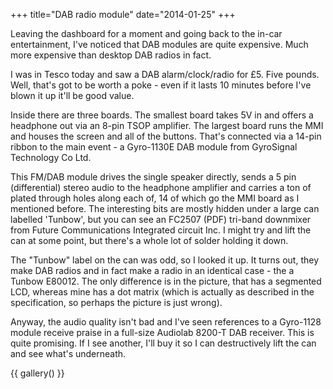 +++
title="DAB radio module"
date="2014-01-25"
+++

Leaving the dashboard for a moment and going back to the in-car entertainment, I've noticed that DAB modules are quite expensive. Much more expensive than desktop DAB radios in fact.

I was in Tesco today and saw a DAB alarm/clock/radio for £5. Five pounds. Well, that's got to be worth a poke - even if it lasts 10 minutes before I've blown it up it'll be good value.

Inside there are three boards. The smallest board takes 5V in and offers a headphone out via an 8-pin TSOP amplifier. The largest board runs the MMI and houses the screen and all of the buttons. That's connected via a 14-pin ribbon to the main event - a Gyro-1130E DAB module from GyroSignal Technology Co Ltd.

This FM/DAB module drives the single speaker directly, sends a 5 pin (differential) stereo audio to the headphone amplifier and carries a ton of plated through holes along each of, 14 of which go the MMI board as I mentioned before. The interesting bits are mostly hidden under a large can labelled 'Tunbow', but you can see an FC2507 (PDF) tri-band downmixer from Future Communications Integrated circuit Inc. I might try and lift the can at some point, but there's a whole lot of solder holding it down.

The "Tunbow" label on the can was odd, so I looked it up. It turns out, they make DAB radios and in fact make a radio in an identical case - the a Tunbow E80012. The only difference is in the picture, that has a segmented LCD, whereas mine has a dot matrix (which is actually as described in the specification, so perhaps the picture is just wrong).

Anyway, the audio quality isn't bad and I've seen references to a Gyro-1128 module receive praise in a full-size Audiolab 8200-T DAB receiver. This is quite promising. If I see another, I'll buy it so I can destructively lift the can and see what's underneath.

{{ gallery() }}
